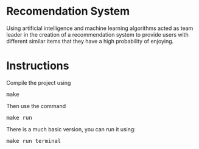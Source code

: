 # Recomendation System
Using artificial intelligence and machine learning algorithms acted as team leader in the creation of a recommendation system to provide users with different similar items that they have a high probability of enjoying.

# Instructions
Compile the project using 
<pre>make</pre>

Then use the command
<pre>make run</pre>

There is a much basic version, you can run it using:
<pre>make run_terminal</pre>

